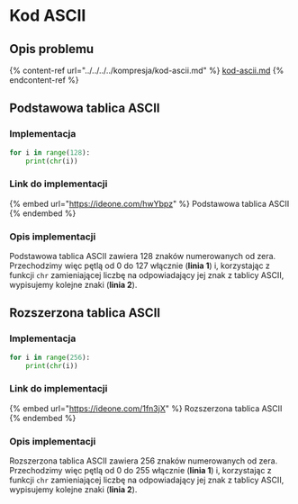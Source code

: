 # Kod ASCII

## Opis problemu

{% content-ref url="../../../../kompresja/kod-ascii.md" %}
[kod-ascii.md](../../../../kompresja/kod-ascii.md)
{% endcontent-ref %}

## Podstawowa tablica ASCII

### Implementacja

```python
for i in range(128):
    print(chr(i))
```

### Link do implementacji

{% embed url="https://ideone.com/hwYbpz" %}
Podstawowa tablica ASCII
{% endembed %}

### Opis implementacji

Podstawowa tablica ASCII zawiera 128 znaków numerowanych od zera. Przechodzimy więc pętlą od 0 do 127 włącznie (**linia 1**) i, korzystając z funkcji `chr` zamieniającej liczbę na odpowiadający jej znak z tablicy ASCII, wypisujemy kolejne znaki (**linia 2**).

## Rozszerzona tablica ASCII

### Implementacja

```python
for i in range(256):
    print(chr(i))
```

### Link do implementacji

{% embed url="https://ideone.com/1fn3jX" %}
Rozszerzona tablica ASCII
{% endembed %}

### Opis implementacji

Rozszerzona tablica ASCII zawiera 256 znaków numerowanych od zera. Przechodzimy więc pętlą od 0 do 255 włącznie (**linia 1**) i, korzystając z funkcji `chr` zamieniającej liczbę na odpowiadający jej znak z tablicy ASCII, wypisujemy kolejne znaki (**linia 2**).

